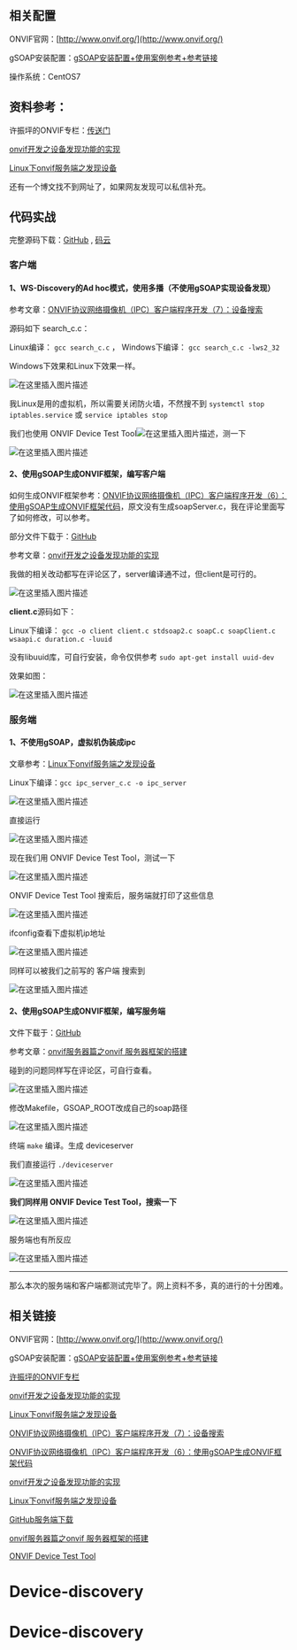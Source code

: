 ## 相关配置

ONVIF官网：[http://www.onvif.org/](http://www.onvif.org/)

gSOAP安装配置：[gSOAP安装配置+使用案例参考+参考链接](https://blog.csdn.net/Ikaros_521/article/details/103232677)

操作系统：CentOS7

## 资料参考：

许振坪的ONVIF专栏：[传送门](https://blog.csdn.net/benkaoya/category_6924052.html)

[onvif开发之设备发现功能的实现](https://blog.csdn.net/love_xjhu/article/details/11821037)

[Linux下onvif服务端之发现设备](https://blog.csdn.net/qq_26600237/article/details/81145602)

还有一个博文找不到网址了，如果网友发现可以私信补充。

## 代码实战

完整源码下载：[GitHub](https://github.com/Ikaros-521/ONVIF_Device-discovery) , [码云](https://gitee.com/ikaros-521/ONVIF_Device_discovery)

### 客户端

#### 1、WS-Discovery的Ad hoc模式，使用多播（不使用gSOAP实现设备发现）

参考文章：[ONVIF协议网络摄像机（IPC）客户端程序开发（7）：设备搜索](https://blog.csdn.net/benkaoya/article/details/72476120)

源码如下 search_c.c：

Linux编译： `gcc search_c.c` ， Windows下编译：  `gcc search_c.c -lws2_32`

Windows下效果和Linux下效果一样。

![在这里插入图片描述](https://img-blog.csdnimg.cn/20191203135206652.png?x-oss-process=image/watermark,type_ZmFuZ3poZW5naGVpdGk,shadow_10,text_aHR0cHM6Ly9ibG9nLmNzZG4ubmV0L0lrYXJvc181MjE=,size_16,color_FFFFFF,t_70)

我Linux是用的虚拟机，所以需要关闭防火墙，不然搜不到 `systemctl stop iptables.service` 或 `service iptables stop`

我们也使用 ONVIF Device Test Tool![在这里插入图片描述](https://img-blog.csdnimg.cn/20191203135730447.png)，测一下 

![在这里插入图片描述](https://img-blog.csdnimg.cn/20191203135849329.png?x-oss-process=image/watermark,type_ZmFuZ3poZW5naGVpdGk,shadow_10,text_aHR0cHM6Ly9ibG9nLmNzZG4ubmV0L0lrYXJvc181MjE=,size_16,color_FFFFFF,t_70)

#### 2、使用gSOAP生成ONVIF框架，编写客户端

如何生成ONVIF框架参考：[ONVIF协议网络摄像机（IPC）客户端程序开发（6）：使用gSOAP生成ONVIF框架代码](https://blog.csdn.net/benkaoya/article/details/72466827)，原文没有生成soapServer.c，我在评论里面写了如何修改，可以参考。

部分文件下载于：[GitHub](https://github.com/As772309423/onvif-server-discover)

参考文章：[onvif开发之设备发现功能的实现](https://blog.csdn.net/love_xjhu/article/details/11821037)

我做的相关改动都写在评论区了，server编译通不过，但client是可行的。

![在这里插入图片描述](https://img-blog.csdnimg.cn/2019120314004826.png?x-oss-process=image/watermark,type_ZmFuZ3poZW5naGVpdGk,shadow_10,text_aHR0cHM6Ly9ibG9nLmNzZG4ubmV0L0lrYXJvc181MjE=,size_16,color_FFFFFF,t_70)

**client.c**源码如下：


Linux下编译： `gcc -o client client.c stdsoap2.c soapC.c soapClient.c wsaapi.c duration.c -luuid`

没有libuuid库，可自行安装，命令仅供参考 `sudo apt-get install uuid-dev `

效果如图：

![在这里插入图片描述](https://img-blog.csdnimg.cn/20191203141449855.png?x-oss-process=image/watermark,type_ZmFuZ3poZW5naGVpdGk,shadow_10,text_aHR0cHM6Ly9ibG9nLmNzZG4ubmV0L0lrYXJvc181MjE=,size_16,color_FFFFFF,t_70)

### 服务端

#### 1、不使用gSOAP，虚拟机伪装成ipc

文章参考：[Linux下onvif服务端之发现设备](https://blog.csdn.net/qq_26600237/article/details/81145602)


Linux下编译：`gcc ipc_server_c.c -o ipc_server`

![在这里插入图片描述](https://img-blog.csdnimg.cn/20191203141956890.png)

直接运行

![在这里插入图片描述](https://img-blog.csdnimg.cn/2019120314201152.png)

现在我们用 ONVIF Device Test Tool，测试一下

![在这里插入图片描述](https://img-blog.csdnimg.cn/20191203142119887.png?x-oss-process=image/watermark,type_ZmFuZ3poZW5naGVpdGk,shadow_10,text_aHR0cHM6Ly9ibG9nLmNzZG4ubmV0L0lrYXJvc181MjE=,size_16,color_FFFFFF,t_70)

ONVIF Device Test Tool 搜索后，服务端就打印了这些信息

![在这里插入图片描述](https://img-blog.csdnimg.cn/20191203142221919.png?x-oss-process=image/watermark,type_ZmFuZ3poZW5naGVpdGk,shadow_10,text_aHR0cHM6Ly9ibG9nLmNzZG4ubmV0L0lrYXJvc181MjE=,size_16,color_FFFFFF,t_70)

ifconfig查看下虚拟机ip地址

![在这里插入图片描述](https://img-blog.csdnimg.cn/20191203142300230.png)

同样可以被我们之前写的 客户端 搜索到

![在这里插入图片描述](https://img-blog.csdnimg.cn/20191203142522136.png?x-oss-process=image/watermark,type_ZmFuZ3poZW5naGVpdGk,shadow_10,text_aHR0cHM6Ly9ibG9nLmNzZG4ubmV0L0lrYXJvc181MjE=,size_16,color_FFFFFF,t_70)

#### 2、使用gSOAP生成ONVIF框架，编写服务端

文件下载于：[GitHub](https://github.com/As772309423/onvif-server-discover)

参考文章：[onvif服务器篇之onvif 服务器框架的搭建](https://blog.csdn.net/weixin_44362642/article/details/86749042)

碰到的问题同样写在评论区，可自行查看。

![在这里插入图片描述](https://img-blog.csdnimg.cn/20191203142607157.png?x-oss-process=image/watermark,type_ZmFuZ3poZW5naGVpdGk,shadow_10,text_aHR0cHM6Ly9ibG9nLmNzZG4ubmV0L0lrYXJvc181MjE=,size_16,color_FFFFFF,t_70)

修改Makefile，GSOAP_ROOT改成自己的soap路径

![在这里插入图片描述](https://img-blog.csdnimg.cn/20191203143202882.png)

终端 `make` 编译。生成 deviceserver

我们直接运行 `./deviceserver`

![在这里插入图片描述](https://img-blog.csdnimg.cn/20191203143624179.png?x-oss-process=image/watermark,type_ZmFuZ3poZW5naGVpdGk,shadow_10,text_aHR0cHM6Ly9ibG9nLmNzZG4ubmV0L0lrYXJvc181MjE=,size_16,color_FFFFFF,t_70)

**我们同样用 ONVIF Device Test Tool，搜索一下**

![在这里插入图片描述](https://img-blog.csdnimg.cn/20191203143842910.png)

服务端也有所反应

![在这里插入图片描述](https://img-blog.csdnimg.cn/20191203143742708.png?x-oss-process=image/watermark,type_ZmFuZ3poZW5naGVpdGk,shadow_10,text_aHR0cHM6Ly9ibG9nLmNzZG4ubmV0L0lrYXJvc181MjE=,size_16,color_FFFFFF,t_70)



---


那么本次的服务端和客户端都测试完毕了。网上资料不多，真的进行的十分困难。



## 相关链接

ONVIF官网：[http://www.onvif.org/](http://www.onvif.org/)

gSOAP安装配置：[gSOAP安装配置+使用案例参考+参考链接](https://blog.csdn.net/Ikaros_521/article/details/103232677)

[许振坪的ONVIF专栏](https://blog.csdn.net/benkaoya/category_6924052.html)

[onvif开发之设备发现功能的实现](https://blog.csdn.net/love_xjhu/article/details/11821037)

[Linux下onvif服务端之发现设备](https://blog.csdn.net/qq_26600237/article/details/81145602)

[ONVIF协议网络摄像机（IPC）客户端程序开发（7）：设备搜索](https://blog.csdn.net/benkaoya/article/details/72476120)

[ONVIF协议网络摄像机（IPC）客户端程序开发（6）：使用gSOAP生成ONVIF框架代码](https://blog.csdn.net/benkaoya/article/details/72466827)

[onvif开发之设备发现功能的实现](https://blog.csdn.net/love_xjhu/article/details/11821037)

[Linux下onvif服务端之发现设备](https://blog.csdn.net/qq_26600237/article/details/81145602)

[GitHub服务端下载](https://github.com/As772309423/onvif-server-discover)

[onvif服务器篇之onvif 服务器框架的搭建](https://blog.csdn.net/weixin_44362642/article/details/86749042)

[ONVIF Device Test Tool](http://www.baidu.com/s?ie=utf-8&f=8&rsv_bp=1&rsv_idx=2&ch=14&tn=98010089_dg&wd=ONVIF%20Device%20Test%20Tool&rsv_spt=1&oq=uuid_generate%25E2%2580%2599%25E6%259C%25AA%25E5%25AE%259A%25E4%25B9%2589%25E7%259A%2584%25E5%25BC%2595%25E7%2594%25A8&rsv_pq=fce567870001ae85&rsv_t=a164/AiScSOCRPNmIrBcLJbgENJ9FWFgopyq5W9tKZ%2bFeClsBvhaPOxGtfkOB7MJrh4&rqlang=cn&rsv_enter=0&rsv_dl=tb&inputT=629&rsv_n=2&rsv_sug3=3&rsv_sug4=629)


# Device-discovery
# Device-discovery
